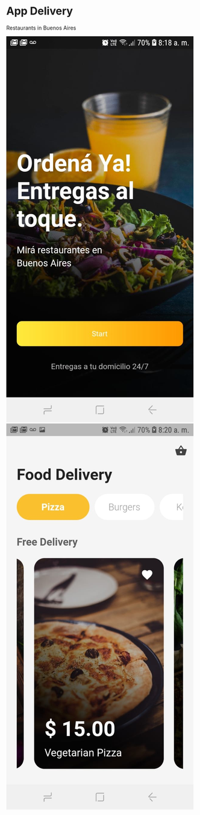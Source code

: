 # App Delivery
 Restaurants in Buenos Aires

![1](https://github.com/EktwrW/App-Delivery-/blob/master/assets/screenshot/1.jpg) ![2](https://github.com/EktwrW/App-Delivery-/blob/master/assets/screenshot/2.jpg)

